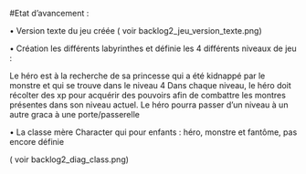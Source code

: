 #Etat d’avancement :

•    Version texte du jeu créée ( voir backlog2_jeu_version_texte.png)
 
•    Création les différents labyrinthes et définie les 4 différents niveaux de jeu :
    
Le héro est à la recherche de sa princesse qui a été kidnappé par le monstre et qui se trouve dans le niveau 4
Dans chaque niveau, le héro doit récolter des xp pour acquérir des pouvoirs afin de combattre les montres présentes dans son niveau actuel.
Le héro pourra passer d’un niveau à un autre graca à une porte/passerelle

•    La classe mère Character qui pour enfants : héro, monstre et fantôme, pas encore définie

( voir backlog2_diag_class.png)